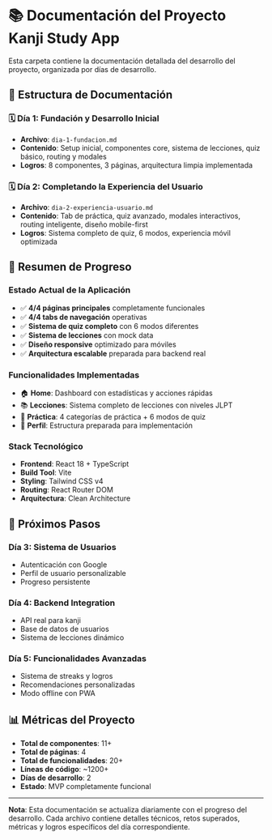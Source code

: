 # 📚 Documentación del Proyecto Kanji Study App

Esta carpeta contiene la documentación detallada del desarrollo del proyecto, organizada por días de desarrollo.

## 📁 **Estructura de Documentación**

### **🗓️ Día 1: Fundación y Desarrollo Inicial**
- **Archivo**: `dia-1-fundacion.md`
- **Contenido**: Setup inicial, componentes core, sistema de lecciones, quiz básico, routing y modales
- **Logros**: 8 componentes, 3 páginas, arquitectura limpia implementada

### **🗓️ Día 2: Completando la Experiencia del Usuario**
- **Archivo**: `dia-2-experiencia-usuario.md`
- **Contenido**: Tab de práctica, quiz avanzado, modales interactivos, routing inteligente, diseño mobile-first
- **Logros**: Sistema completo de quiz, 6 modos, experiencia móvil optimizada

## 🎯 **Resumen de Progreso**

### **Estado Actual de la Aplicación**
- ✅ **4/4 páginas principales** completamente funcionales
- ✅ **4/4 tabs de navegación** operativas
- ✅ **Sistema de quiz completo** con 6 modos diferentes
- ✅ **Sistema de lecciones** con mock data
- ✅ **Diseño responsive** optimizado para móviles
- ✅ **Arquitectura escalable** preparada para backend real

### **Funcionalidades Implementadas**
- 🏠 **Home**: Dashboard con estadísticas y acciones rápidas
- 📚 **Lecciones**: Sistema completo de lecciones con niveles JLPT
- 🧠 **Práctica**: 4 categorías de práctica + 6 modos de quiz
- 👤 **Perfil**: Estructura preparada para implementación

### **Stack Tecnológico**
- **Frontend**: React 18 + TypeScript
- **Build Tool**: Vite
- **Styling**: Tailwind CSS v4
- **Routing**: React Router DOM
- **Arquitectura**: Clean Architecture

## 🔮 **Próximos Pasos**

### **Día 3: Sistema de Usuarios**
- Autenticación con Google
- Perfil de usuario personalizable
- Progreso persistente

### **Día 4: Backend Integration**
- API real para kanji
- Base de datos de usuarios
- Sistema de lecciones dinámico

### **Día 5: Funcionalidades Avanzadas**
- Sistema de streaks y logros
- Recomendaciones personalizadas
- Modo offline con PWA

## 📊 **Métricas del Proyecto**

- **Total de componentes**: 11+
- **Total de páginas**: 4
- **Total de funcionalidades**: 20+
- **Líneas de código**: ~1200+
- **Días de desarrollo**: 2
- **Estado**: MVP completamente funcional

---

**Nota**: Esta documentación se actualiza diariamente con el progreso del desarrollo. Cada archivo contiene detalles técnicos, retos superados, métricas y logros específicos del día correspondiente.
